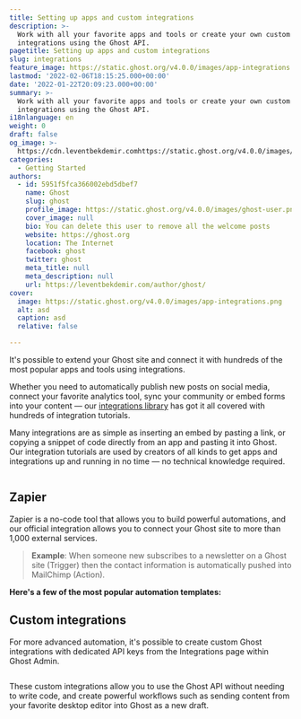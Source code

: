 ```yaml
---
title: Setting up apps and custom integrations
description: >-
  Work with all your favorite apps and tools or create your own custom
  integrations using the Ghost API.
pagetitle: Setting up apps and custom integrations
slug: integrations
feature_image: https://static.ghost.org/v4.0.0/images/app-integrations.png
lastmod: '2022-02-06T18:15:25.000+00:00'
date: '2022-01-22T20:09:23.000+00:00'
summary: >-
  Work with all your favorite apps and tools or create your own custom
  integrations using the Ghost API.
i18nlanguage: en
weight: 0
draft: false
og_image: >-
  https://cdn.leventbekdemir.comhttps://static.ghost.org/v4.0.0/images/app-integrations.png
categories:
  - Getting Started
authors:
  - id: 5951f5fca366002ebd5dbef7
    name: Ghost
    slug: ghost
    profile_image: https://static.ghost.org/v4.0.0/images/ghost-user.png
    cover_image: null
    bio: You can delete this user to remove all the welcome posts
    website: https://ghost.org
    location: The Internet
    facebook: ghost
    twitter: ghost
    meta_title: null
    meta_description: null
    url: https://leventbekdemir.com/author/ghost/
cover:
  image: https://static.ghost.org/v4.0.0/images/app-integrations.png
  alt: asd
  caption: asd
  relative: false

---
```

<p>It's possible to extend your Ghost site and connect it with hundreds of the most popular apps and tools using integrations. </p><p>Whether you need to automatically publish new posts on social media, connect your favorite analytics tool, sync your community or embed forms into your content — our <a href="https://ghost.org/integrations/">integrations library</a> has got it all covered with hundreds of integration tutorials.</p><p>Many integrations are as simple as inserting an embed by pasting a link, or copying a snippet of code directly from an app and pasting it into Ghost. Our integration tutorials are used by creators of all kinds to get apps and integrations up and running in no time — no technical knowledge required.</p><figure class="kg-card kg-image-card kg-width-full"><img src="https://static.ghost.org/v4.0.0/images/integrations-icons.png" class="kg-image" alt></figure><h2 id="zapier">Zapier</h2><p>Zapier is a no-code tool that allows you to build powerful automations, and our official integration allows you to connect your Ghost site to more than 1,000 external services.</p><blockquote><strong>Example</strong>: When someone new subscribes to a newsletter on a Ghost site (Trigger) then the contact information is automatically pushed into MailChimp (Action).</blockquote><p><strong>Here's a few of the most popular automation templates:</strong> </p><!--kg-card-begin: markdown--><script src="https://zapier.com/apps/embed/widget.js?services=Ghost,-shortcm,-hubspot,-sendpulse,-noticeable,-aweber,-icontact,-facebook-pages,-github,-medium,-slack,-mailchimp,-activecampaign,-twitter,-discourse&container,-convertkit,-drip,-airtable=true&limit=5"></script>
<!--kg-card-end: markdown--><h2 id="custom-integrations">Custom integrations</h2><p>For more advanced automation, it's possible to create custom Ghost integrations with dedicated API keys from the Integrations page within Ghost Admin. </p><figure class="kg-card kg-image-card kg-width-full"><img src="https://static.ghost.org/v4.0.0/images/iawriter-integration.png" class="kg-image" alt></figure><p>These custom integrations allow you to use the Ghost API without needing to write code, and create powerful workflows such as sending content from your favorite desktop editor into Ghost as a new draft.</p>
